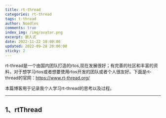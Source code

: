 ```yaml
---
title: rt-thread
categories: rt-thread
tags: t-thread
author: Noodles
comments: true
index_img: /img/avatar.png
excerpt: 嵌入式
date: 2022-11-22 10:00:00
updated: 2022-09-28 20:00:00
sticky: 2
---
```



rt-thread是一个由国内团队打造的rtos,现在发展很好；有完善的社区和丰富的资料，对于想学习rtos或者想要使用rtos开发的团队或者个人很友好。下面是rt-thread的官网：https://www.rt-thread.org/ 

本篇博客用于记录我个人学习rt-thread的思考以及过程。

***

## 1、rtThread
